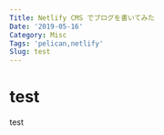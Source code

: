```yaml
---
Title: Netlify CMS でブログを書いてみた
Date: '2019-05-16'
Category: Misc
Tags: 'pelican,netlify'
Slug: test
---
```

# test

test
